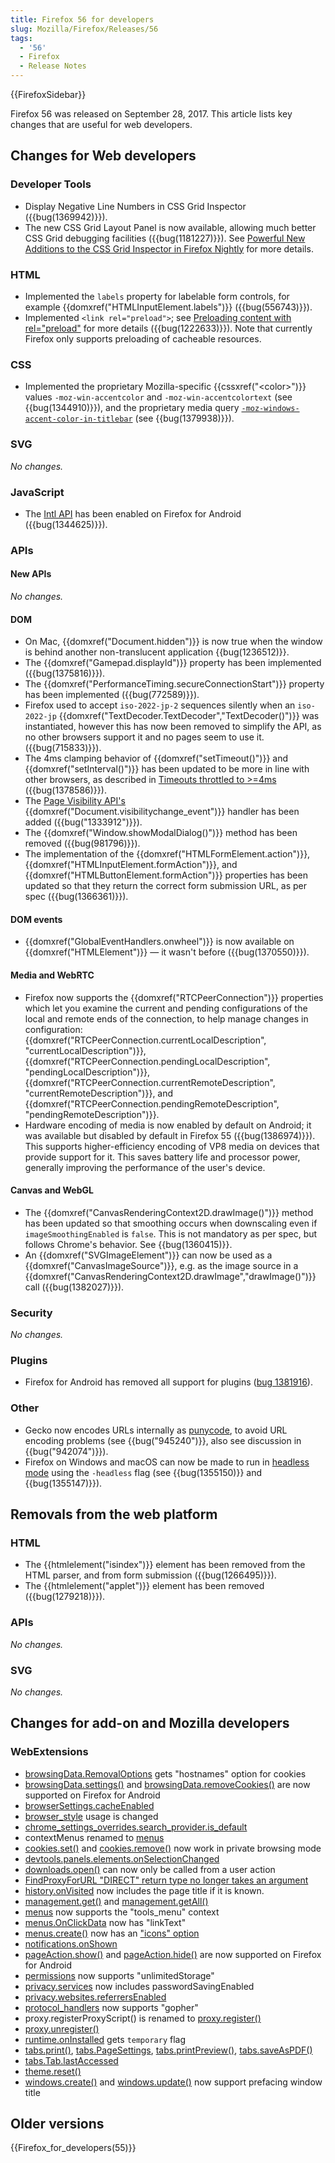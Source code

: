 ```yaml
---
title: Firefox 56 for developers
slug: Mozilla/Firefox/Releases/56
tags:
  - '56'
  - Firefox
  - Release Notes
---
```

{{FirefoxSidebar}}

Firefox 56 was released on September 28, 2017. This article lists key changes that are useful for web developers.

## Changes for Web developers

### Developer Tools

- Display Negative Line Numbers in CSS Grid Inspector ({{bug(1369942)}}).
- The new CSS Grid Layout Panel is now available, allowing much better CSS Grid debugging facilities ({{bug(1181227)}}). See [Powerful New Additions to the CSS Grid Inspector in Firefox Nightly](https://hacks.mozilla.org/2017/06/new-css-grid-layout-panel-in-firefox-nightly/) for more details.

### HTML

- Implemented the `labels` property for labelable form controls, for example {{domxref("HTMLInputElement.labels")}} ({{bug(556743)}}).
- Implemented `<link rel="preload">`; see [Preloading content with rel="preload"](/en-US/docs/Web/HTML/Preloading_content) for more details ({{bug(1222633)}}). Note that currently Firefox only supports preloading of cacheable resources.

### CSS

- Implemented the proprietary Mozilla-specific {{cssxref("&lt;color&gt;")}} values `-moz-win-accentcolor` and `-moz-win-accentcolortext` (see {{bug(1344910)}}), and the proprietary media query [`-moz-windows-accent-color-in-titlebar`](/en-US/docs/Web/CSS/Media_Queries/Using_media_queries#-moz-windows-accent-color-in-titlebar) (see {{bug(1379938)}}).

### SVG

_No changes._

### JavaScript

- The [Intl API](/en-US/docs/Web/JavaScript/Reference/Global_Objects/Intl) has been enabled on Firefox for Android ({{bug(1344625)}}).

### APIs

#### New APIs

_No changes._

#### DOM

- On Mac, {{domxref("Document.hidden")}} is now true when the window is behind another non-translucent application {{bug(1236512)}}.
- The {{domxref("Gamepad.displayId")}} property has been implemented ({{bug(1375816)}}).
- The {{domxref("PerformanceTiming.secureConnectionStart")}} property has been implemented ({{bug(772589)}}).
- Firefox used to accept `iso-2022-jp-2` sequences silently when an `iso-2022-jp` {{domxref("TextDecoder.TextDecoder","TextDecoder()")}} was instantiated, however this has now been removed to simplify the API, as no other browsers support it and no pages seem to use it. ({{bug(715833)}}).
- The 4ms clamping behavior of {{domxref("setTimeout()")}} and {{domxref("setInterval()")}} has been updated to be more in line with other browsers, as described in [Timeouts throttled to >=4ms](/en-US/docs/Web/API/setTimeout#timeouts_throttled_to_%3e4ms) ({{bug(1378586)}}).
- The [Page Visibility API's](/en-US/docs/Web/API/Page_Visibility_API) {{domxref("Document.visibilitychange_event")}} handler has been added ({{bug("1333912")}}).
- The {{domxref("Window.showModalDialog()")}} method has been removed ({{bug(981796)}}).
- The implementation of the {{domxref("HTMLFormElement.action")}}, {{domxref("HTMLInputElement.formAction")}}, and {{domxref("HTMLButtonElement.formAction")}} properties has been updated so that they return the correct form submission URL, as per spec ({{bug(1366361)}}).

#### DOM events

- {{domxref("GlobalEventHandlers.onwheel")}} is now available on {{domxref("HTMLElement")}} — it wasn't before ({{bug(1370550)}}).

#### Media and WebRTC

- Firefox now supports the {{domxref("RTCPeerConnection")}} properties which let you examine the current and pending configurations of the local and remote ends of the connection, to help manage changes in configuration: {{domxref("RTCPeerConnection.currentLocalDescription", "currentLocalDescription")}}, {{domxref("RTCPeerConnection.pendingLocalDescription", "pendingLocalDescription")}}, {{domxref("RTCPeerConnection.currentRemoteDescription", "currentRemoteDescription")}}, and {{domxref("RTCPeerConnection.pendingRemoteDescription", "pendingRemoteDescription")}}.
- Hardware encoding of media is now enabled by default on Android; it was available but disabled by default in Firefox 55 ({{bug(1386974)}}). This supports higher-efficiency encoding of VP8 media on devices that provide support for it. This saves battery life and processor power, generally improving the performance of the user's device.

#### Canvas and WebGL

- The {{domxref("CanvasRenderingContext2D.drawImage()")}} method has been updated so that smoothing occurs when downscaling even if `imageSmoothingEnabled` is `false`. This is not mandatory as per spec, but follows Chrome's behavior. See {{bug(1360415)}}.
- An {{domxref("SVGImageElement")}} can now be used as a {{domxref("CanvasImageSource")}}, e.g. as the image source in a {{domxref("CanvasRenderingContext2D.drawImage","drawImage()")}} call ({{bug(1382027)}}).

### Security

_No changes._

### Plugins

- Firefox for Android has removed all support for plugins ([bug 1381916](https://bugzilla.mozilla.org/show_bug.cgi?id=1381916)).

### Other

- Gecko now encodes URLs internally as [punycode](https://en.wikipedia.org/wiki/Punycode), to avoid URL encoding problems (see {{bug("945240")}}, also see discussion in {{bug("942074")}}).
- Firefox on Windows and macOS can now be made to run in [headless mode](/en-US/docs/Mozilla/Firefox/Headless_mode) using the `-headless` flag (see {{bug(1355150)}} and {{bug(1355147)}}).

## Removals from the web platform

### HTML

- The {{htmlelement("isindex")}} element has been removed from the HTML parser, and from form submission ({{bug(1266495)}}).
- The {{htmlelement("applet")}} element has been removed ({{bug(1279218)}}).

### APIs

_No changes._

### SVG

_No changes._

## Changes for add-on and Mozilla developers

### WebExtensions

- [browsingData.RemovalOptions](/en-US/docs/Mozilla/Add-ons/WebExtensions/API/browsingData/RemovalOptions) gets "hostnames" option for cookies
- [browsingData.settings()](/en-US/docs/Mozilla/Add-ons/WebExtensions/API/browsingData/settings) and [browsingData.removeCookies()](/en-US/docs/Mozilla/Add-ons/WebExtensions/API/browsingData/removeCookies) are now supported on Firefox for Android
- [browserSettings.cacheEnabled](/en-US/docs/Mozilla/Add-ons/WebExtensions/API/browserSettings/cacheEnabled)
- [browser_style](/en-US/docs/Mozilla/Add-ons/WebExtensions/user_interface/Browser_styles) usage is changed
- [chrome_settings_overrides.search_provider.is_default](/en-US/docs/Mozilla/Add-ons/WebExtensions/manifest.json/chrome_settings_overrides)
- contextMenus renamed to [menus](/en-US/docs/Mozilla/Add-ons/WebExtensions/API/menus)
- [cookies.set()](/en-US/docs/Mozilla/Add-ons/WebExtensions/API/cookies/set) and [cookies.remove()](/en-US/docs/Mozilla/Add-ons/WebExtensions/API/cookies/remove) now work in private browsing mode
- [devtools.panels.elements.onSelectionChanged](/en-US/docs/Mozilla/Add-ons/WebExtensions/API/devtools/panels/ElementsPanel/onSelectionChanged)
- [downloads.open()](/en-US/docs/Mozilla/Add-ons/WebExtensions/API/downloads/open) can now only be called from a user action
- [FindProxyForURL "DIRECT" return type no longer takes an argument](/en-US/docs/Mozilla/Add-ons/WebExtensions/API/proxy#pac_file_environment)
- [history.onVisited](/en-US/docs/Mozilla/Add-ons/WebExtensions/API/history/onVisited) now includes the page title if it is known.
- [management.get()](/en-US/docs/Mozilla/Add-ons/WebExtensions/API/management/get) and [management.getAll()](/en-US/docs/Mozilla/Add-ons/WebExtensions/API/management/getAll)
- [menus](/en-US/docs/Mozilla/Add-ons/WebExtensions/API/menus) now supports the "tools_menu" context
- [menus.OnClickData](/en-US/docs/Mozilla/Add-ons/WebExtensions/API/menus/OnClickData) now has "linkText"
- [menus.create()](/en-US/docs/Mozilla/Add-ons/WebExtensions/API/menus/create) now has an ["icons" option](/en-US/docs/Mozilla/Add-ons/WebExtensions/API/menus#icons)
- [notifications.onShown](/en-US/docs/Mozilla/Add-ons/WebExtensions/API/notifications/onShown)
- [pageAction.show()](/en-US/docs/Mozilla/Add-ons/WebExtensions/API/pageAction/show) and [pageAction.hide()](/en-US/docs/Mozilla/Add-ons/WebExtensions/API/pageAction/hide) are now supported on Firefox for Android
- [permissions](/en-US/docs/Mozilla/Add-ons/WebExtensions/manifest.json/permissions) now supports "unlimitedStorage"
- [privacy.services](/en-US/docs/Mozilla/Add-ons/WebExtensions/API/privacy/services) now includes passwordSavingEnabled
- [privacy.websites.referrersEnabled](/en-US/docs/Mozilla/Add-ons/WebExtensions/API/privacy/websites)
- [protocol_handlers](/en-US/docs/Mozilla/Add-ons/WebExtensions/manifest.json/protocol_handlers) now supports "gopher"
- proxy.registerProxyScript() is renamed to [proxy.register()](/en-US/docs/Mozilla/Add-ons/WebExtensions/API/proxy/register)
- [proxy.unregister()](/en-US/docs/Mozilla/Add-ons/WebExtensions/API/proxy/unregister)
- [runtime.onInstalled](/en-US/docs/Mozilla/Add-ons/WebExtensions/API/runtime/onInstalled) gets `temporary` flag
- [tabs.print()](/en-US/docs/Mozilla/Add-ons/WebExtensions/API/tabs/print), [tabs.PageSettings](/en-US/docs/Mozilla/Add-ons/WebExtensions/API/tabs/PageSettings), [tabs.printPreview()](/en-US/docs/Mozilla/Add-ons/WebExtensions/API/tabs/printPreview), [tabs.saveAsPDF()](/en-US/docs/Mozilla/Add-ons/WebExtensions/API/tabs/saveAsPDF)
- [tabs.Tab.lastAccessed](/en-US/docs/Mozilla/Add-ons/WebExtensions/API/tabs/Tab)
- [theme.reset()](/en-US/docs/Mozilla/Add-ons/WebExtensions/API/theme/reset)
- [windows.create()](/en-US/docs/Mozilla/Add-ons/WebExtensions/API/windows/create) and [windows.update()](/en-US/docs/Mozilla/Add-ons/WebExtensions/API/windows/update) now support prefacing window title

## Older versions

{{Firefox_for_developers(55)}}
